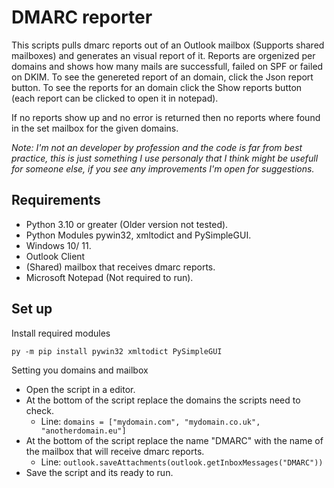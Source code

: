 # DMARC reporter

This scripts pulls dmarc reports out of an Outlook mailbox (Supports shared mailboxes) and generates an visual report of it.
Reports are orgenized per domains and shows how many mails are successfull, failed on SPF or failed on DKIM.
To see the genereted report of an domain, click the Json report button.
To see the reports for an domain click the Show reports button (each report can be clicked to open it in notepad).

If no reports show up and no error is returned then no reports where found in the set mailbox for the given domains.

_Note: I'm not an developer by profession and the code is far from best practice, this is just something I use personaly that I think might be usefull for someone else, if you see any improvements I'm open for suggestions._

## Requirements

* Python 3.10 or greater (Older version not tested).
* Python Modules pywin32, xmltodict and PySimpleGUI.
* Windows 10/ 11.
* Outlook Client
* (Shared) mailbox that receives dmarc reports.
* Microsoft Notepad (Not required to run).

## Set up

Install required modules

`py -m pip install pywin32 xmltodict PySimpleGUI`

Setting you domains and mailbox

* Open the script in a editor.
* At the bottom of the script replace the domains the scripts need to check.
  * Line: `domains = ["mydomain.com", "mydomain.co.uk", "anotherdomain.eu"]`
* At the bottom of the script replace the name "DMARC" with the name of the mailbox that will receive dmarc reports.
  * Line: `outlook.saveAttachments(outlook.getInboxMessages("DMARC"))`
* Save the script and its ready to run.
